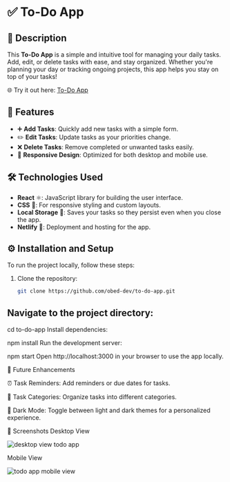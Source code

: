 # ✅ To-Do App

## 📝 Description

This **To-Do App** is a simple and intuitive tool for managing your daily tasks. Add, edit, or delete tasks with ease, and stay organized. Whether you're planning your day or tracking ongoing projects, this app helps you stay on top of your tasks!

🌐 Try it out here: [To-Do App](https://to-do-app-obed-dev.netlify.app/)

## 🚀 Features

- ➕ **Add Tasks**: Quickly add new tasks with a simple form.
- ✏️ **Edit Tasks**: Update tasks as your priorities change.
- ❌ **Delete Tasks**: Remove completed or unwanted tasks easily.
- 🎨 **Responsive Design**: Optimized for both desktop and mobile use.

## 🛠️ Technologies Used

- **React** ⚛️: JavaScript library for building the user interface.
- **CSS** 🎨: For responsive styling and custom layouts.
- **Local Storage** 💾: Saves your tasks so they persist even when you close the app.
- **Netlify** 🚀: Deployment and hosting for the app.

## ⚙️ Installation and Setup

To run the project locally, follow these steps:

1. Clone the repository:

   ```bash
   git clone https://github.com/obed-dev/to-do-app.git
## Navigate to the project directory:


cd to-do-app
Install dependencies:


npm install
Run the development server:


npm start
Open http://localhost:3000 in your browser to use the app locally.

🎯 Future Enhancements

⏰ Task Reminders: Add reminders or due dates for tasks.

📅 Task Categories: Organize tasks into different categories.

🌙 Dark Mode: Toggle between light and dark themes for a personalized experience.

📸 Screenshots
Desktop View

![desktop view todo app](https://github.com/user-attachments/assets/268d3cfc-f925-44ea-a0a9-97445d86d895)


Mobile View

![todo app mobile view](https://github.com/user-attachments/assets/53b0020b-bffc-4b30-99cc-de6321682c46)



<!-- Add screenshots to showcase the app -->
